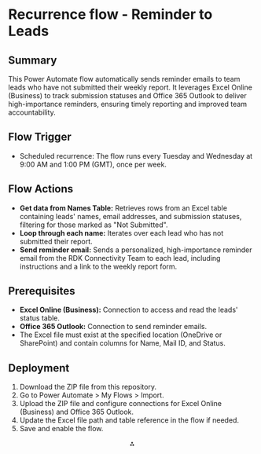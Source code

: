 # Recurrence flow - Reminder to Leads

## Summary

This Power Automate flow automatically sends reminder emails to team leads who have not submitted their weekly report. It leverages Excel Online (Business) to track submission statuses and Office 365 Outlook to deliver high-importance reminders, ensuring timely reporting and improved team accountability.

## Flow Trigger

- Scheduled recurrence: The flow runs every Tuesday and Wednesday at 9:00 AM and 1:00 PM (GMT), once per week.


## Flow Actions

- **Get data from Names Table:**
Retrieves rows from an Excel table containing leads' names, email addresses, and submission statuses, filtering for those marked as "Not Submitted".
- **Loop through each name:**
Iterates over each lead who has not submitted their report.
- **Send reminder email:**
Sends a personalized, high-importance reminder email from the RDK Connectivity Team to each lead, including instructions and a link to the weekly report form.


## Prerequisites

- **Excel Online (Business):** Connection to access and read the leads' status table.
- **Office 365 Outlook:** Connection to send reminder emails.
- The Excel file must exist at the specified location (OneDrive or SharePoint) and contain columns for Name, Mail ID, and Status.


## Deployment

1. Download the ZIP file from this repository.
2. Go to Power Automate > My Flows > Import.
3. Upload the ZIP file and configure connections for Excel Online (Business) and Office 365 Outlook.
4. Update the Excel file path and table reference in the flow if needed.
5. Save and enable the flow.

<div style="text-align: center">⁂</div>
